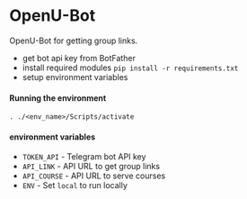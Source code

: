 # OpenU-Bot

OpenU-Bot for getting group links. 

- get bot api key from BotFather
- install required modules `pip install -r requirements.txt`
- setup environment variables

#### Running the environment

`. ./<env_name>/Scripts/activate` 


#### environment variables

- `TOKEN_API` - Telegram bot API key
- `API_LINK` - API URL to get group links
- `API_COURSE` - API URL to serve courses
- `ENV` - Set `local` to run locally
